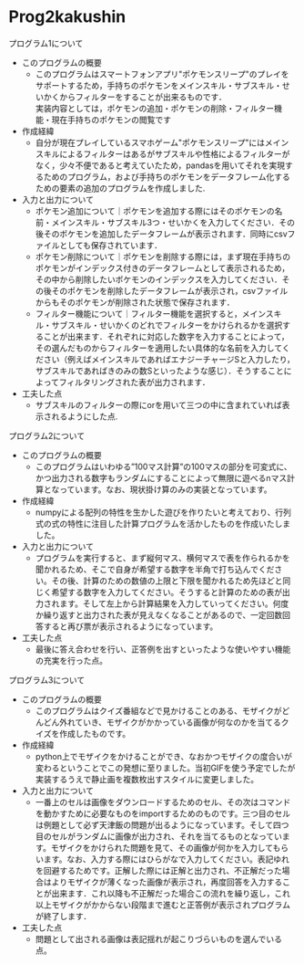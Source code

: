 # Prog2kakushin
プログラム1について
- このプログラムの概要
  - このプログラムはスマートフォンアプリ"ポケモンスリープ"のプレイをサポートするため，手持ちのポケモンをメインスキル・サブスキル・せいかくからフィルターをすることが出来るものです．
<br>実装内容としては，ポケモンの追加・ポケモンの削除・フィルター機能・現在手持ちのポケモンの閲覧です
- 作成経緯
  - 自分が現在プレイしているスマホゲーム"ポケモンスリープ"にはメインスキルによるフィルターはあるがサブスキルや性格によるフィルターがなく，少々不便であると考えていたため，pandasを用いてそれを実現するためのプログラム，および手持ちのポケモンをデータフレーム化するための要素の追加のプログラムを作成しました.
- 入力と出力について
  - ポケモン追加について｜ポケモンを追加する際にはそのポケモンの名前・メインスキル・サブスキル3つ・せいかくを入力してください．その後そのポケモンを追加したデータフレームが表示されます．同時にcsvファイルとしても保存されています．
  - ポケモン削除について｜ポケモンを削除する際には，まず現在手持ちのポケモンがインデックス付きのデータフレームとして表示されるため，その中から削除したいポケモンのインデックスを入力してください．その後そのポケモンを削除したデータフレームが表示され，csvファイルからもそのポケモンが削除された状態で保存されます．
  - フィルター機能について｜フィルター機能を選択すると，メインスキル・サブスキル・せいかくのどれでフィルターをかけられるかを選択することが出来ます．それぞれに対応した数字を入力することによって，その選んだものからフィルターを適用したい具体的な名前を入力してください（例えばメインスキルであればエナジーチャージSと入力したり，サブスキルであればきのみの数Sといったような感じ）．そうすることによってフィルタリングされた表が出力されます．
- 工夫した点
  - サブスキルのフィルターの際にorを用いて三つの中に含まれていれば表示されるようにした点.

プログラム2について
- このプログラムの概要
  - このプログラムはいわゆる”100マス計算”の100マスの部分を可変式に、かつ出力される数字もランダムにすることによって無限に遊べるnマス計算となっています。なお、現状掛け算のみの実装となっています。
- 作成経緯
  - numpyによる配列の特性を生かした遊びを作りたいと考えており、行列式の式の特性に注目した計算プログラムを活かしたものを作成いたしました。
- 入力と出力について
  - プログラムを実行すると、まず縦何マス、横何マスで表を作られるかを聞かれるため、そこで自身が希望する数字を半角で打ち込んでください。その後、計算のための数値の上限と下限を聞かれるため先ほどと同じく希望する数字を入力してください。そうすると計算のための表が出力されます。そして左上から計算結果を入力していってください。何度か繰り返すと出力された表が見えなくなることがあるので、一定回数回答すると再び票が表示されるようになっています。
- 工夫した点
  - 最後に答え合わせを行い、正答例を出すといったような使いやすい機能の充実を行った点。

プログラム3について
- このプログラムの概要
  - このプログラムはクイズ番組などで見かけることのある、モザイクがどんどん外れていき、モザイクがかかっている画像が何なのかを当てるクイズを作成したものです。
- 作成経緯
  - python上でモザイクをかけることができ、なおかつモザイクの度合いが変わるということでこの発想に至りました。当初GIFを使う予定でしたが実装するうえで静止画を複数枚出すスタイルに変更しました。
- 入力と出力について
  - 一番上のセルは画像をダウンロードするためのセル、その次はコマンドを動かすために必要なものをimportするためのものです。三つ目のセルは例題として必ず天津飯の問題が出るようになっています。そして四つ目のセルがランダムに画像が出力され、それを当てるものとなっています。モザイクをかけられた問題を見て、その画像が何かを入力してもらいます。なお、入力する際にはひらがなで入力してください。表記ゆれを回避するためです。正解した際には正解と出力され、不正解だった場合はよりモザイクが薄くなった画像が表示され，再度回答を入力することが出来ます．これ以降も不正解だった場合この流れを繰り返し，これ以上モザイクがかからない段階まで進むと正答例が表示されプログラムが終了します．
- 工夫した点
  - 問題として出される画像は表記揺れが起こりづらいものを選んでいる点。
